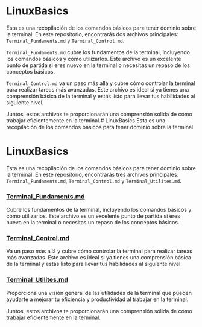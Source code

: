 # LinuxBasics
Esta es una recopilación de los comandos básicos para tener dominio sobre la terminal. En este repositorio, encontrarás dos archivos principales: `Terminal_Fundaments.md` y `Terminal_Control.md`.

`Terminal_Fundaments.md` cubre los fundamentos de la terminal, incluyendo los comandos básicos y cómo utilizarlos. Este archivo es un excelente punto de partida si eres nuevo en la terminal o necesitas un repaso de los conceptos básicos.

`Terminal_Control.md` va un paso más allá y cubre cómo controlar la terminal para realizar tareas más avanzadas. Este archivo es ideal si ya tienes una comprensión básica de la terminal y estás listo para llevar tus habilidades al siguiente nivel.

Juntos, estos archivos te proporcionarán una comprensión sólida de cómo trabajar eficientemente en la terminal.# LinuxBasics
Esta es una recopilación de los comandos básicos para tener dominio sobre la terminal


# LinuxBasics

Esta es una recopilación de los comandos básicos para tener dominio sobre la terminal. En este repositorio, encontrarás tres archivos principales: `Terminal_Fundaments.md`, `Terminal_Control.md` y `Terminal_Utilites.md`.

### [Terminal_Fundaments.md](Terminal_Fundaments.md)
Cubre los fundamentos de la terminal, incluyendo los comandos básicos y cómo utilizarlos. Este archivo es un excelente punto de partida si eres nuevo en la terminal o necesitas un repaso de los conceptos básicos.

### [Terminal_Control.md](Terminal_Control.md)  
Va un paso más allá y cubre cómo controlar la terminal para realizar tareas más avanzadas. Este archivo es ideal si ya tienes una comprensión básica de la terminal y estás listo para llevar tus habilidades al siguiente nivel.

### [Terminal_Utilites.md](Terminal_Utilites.md)
Proporciona una visión general de las utilidades de la terminal que pueden ayudarte a mejorar tu eficiencia y productividad al trabajar en la terminal.

Juntos, estos archivos te proporcionarán una comprensión sólida de cómo trabajar eficientemente en la terminal.
